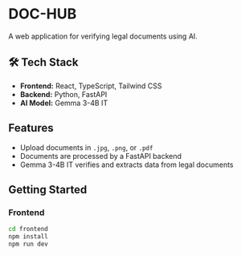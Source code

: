 # DOC-HUB

A web application for verifying legal documents using AI.

## 🛠 Tech Stack

- **Frontend:** React, TypeScript, Tailwind CSS  
- **Backend:** Python, FastAPI  
- **AI Model:** Gemma 3-4B IT

## Features

- Upload documents in `.jpg`, `.png`, or `.pdf`
- Documents are processed by a FastAPI backend
- Gemma 3-4B IT verifies and extracts data from legal documents

## Getting Started

### Frontend
```bash
cd frontend
npm install
npm run dev